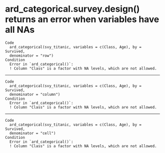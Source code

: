 # ard_categorical.survey.design() returns an error when variables have all NAs

    Code
      ard_categorical(svy_titanic, variables = c(Class, Age), by = Survived,
      denominator = "row")
    Condition
      Error in `ard_categorical()`:
      ! Column "Class" is a factor with NA levels, which are not allowed.

---

    Code
      ard_categorical(svy_titanic, variables = c(Class, Age), by = Survived,
      denominator = "column")
    Condition
      Error in `ard_categorical()`:
      ! Column "Class" is a factor with NA levels, which are not allowed.

---

    Code
      ard_categorical(svy_titanic, variables = c(Class, Age), by = Survived,
      denominator = "cell")
    Condition
      Error in `ard_categorical()`:
      ! Column "Class" is a factor with NA levels, which are not allowed.

